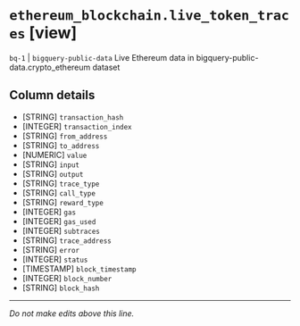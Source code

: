 # `ethereum_blockchain.live_token_traces` [view]
`bq-1` | `bigquery-public-data`
Live Ethereum data in bigquery-public-data.crypto_ethereum dataset

## Column details
* [STRING]    `transaction_hash`
* [INTEGER]   `transaction_index`
* [STRING]    `from_address`
* [STRING]    `to_address`
* [NUMERIC]   `value`
* [STRING]    `input`
* [STRING]    `output`
* [STRING]    `trace_type`
* [STRING]    `call_type`
* [STRING]    `reward_type`
* [INTEGER]   `gas`
* [INTEGER]   `gas_used`
* [INTEGER]   `subtraces`
* [STRING]    `trace_address`
* [STRING]    `error`
* [INTEGER]   `status`
* [TIMESTAMP] `block_timestamp`
* [INTEGER]   `block_number`
* [STRING]    `block_hash`

-------------------------------------------------------------------------------
*Do not make edits above this line.*
